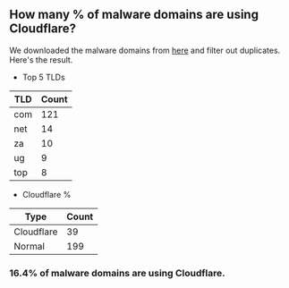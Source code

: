 ## How many % of malware domains are using Cloudflare?


We downloaded the malware domains from [here](https://urlhaus.abuse.ch) and filter out duplicates.
Here's the result.


[//]: # (start replacement)


- Top 5 TLDs

| TLD | Count |
| --- | --- |
| com | 121 |
| net | 14 |
| za | 10 |
| ug | 9 |
| top | 8 |


- Cloudflare %

| Type | Count |
| --- | --- |
| Cloudflare | 39 |
| Normal | 199 |


### 16.4% of malware domains are using Cloudflare.